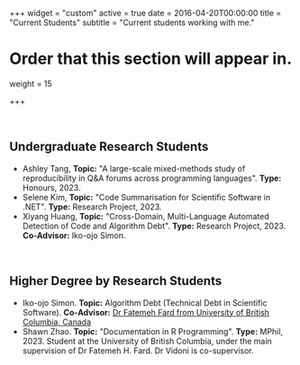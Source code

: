 +++
widget = "custom"
active = true
date = 2016-04-20T00:00:00
title = "Current Students"
subtitle = "Current students working with me."

# Order that this section will appear in.
weight = 15

+++






</br>


## Undergraduate Research Students

- Ashley Tang, **Topic:** "A large-scale mixed-methods study of reproducibility in Q&A forums across programming languages". **Type:** Honours, 2023.
- Selene Kim, **Topic:** "Code Summarisation for Scientific Software in .NET". **Type:** Research Project, 2023.
- Xiyang Huang, **Topic:** "Cross-Domain, Multi-Language Automated Detection of Code and Algorithm Debt". **Type:** Research Project, 2023. **Co-Advisor:** Iko-ojo Simon.




</br>

## Higher Degree by Research Students

- Iko-ojo Simon. **Topic:** Algorithm Debt (Technical Debt in Scientific Software). **Co-Advisor:** [Dr Fatemeh Fard from University of British Columbia, Canada](https://cmps.ok.ubc.ca/about/contact/fatemeh-hendijani-fard/)
- Shawn Zhao. **Topic:** "Documentation in R Programming". **Type:** MPhil, 2023. Student at the University of British Columbia, under the main supervision of Dr Fatemeh H. Fard. Dr Vidoni is co-supervisor.


